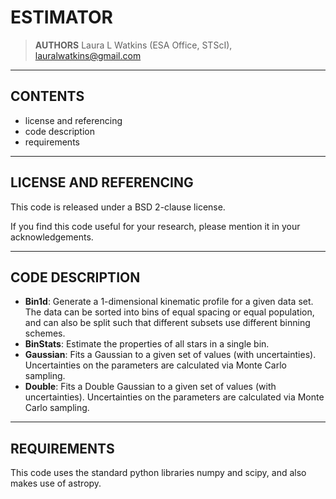 ESTIMATOR
=========

> **AUTHORS**
Laura L Watkins (ESA Office, STScI), <lauralwatkins@gmail.com>


-------------------------------------------------------------------------------


CONTENTS
--------

* license and referencing
* code description
* requirements


-------------------------------------------------------------------------------


LICENSE AND REFERENCING
-----------------------

This code is released under a BSD 2-clause license.

If you find this code useful for your research, please mention it in your acknowledgements.


-------------------------------------------------------------------------------


CODE DESCRIPTION
----------------

* **Bin1d**: Generate a 1-dimensional kinematic profile for a given data set.  The data can be sorted into bins of equal spacing or equal population, and can also be split such that different subsets use different binning schemes.
* **BinStats**: Estimate the properties of all stars in a single bin.
* **Gaussian**: Fits a Gaussian to a given set of values (with uncertainties). Uncertainties on the parameters are calculated via Monte Carlo sampling.
* **Double**: Fits a Double Gaussian to a given set of values (with uncertainties). Uncertainties on the parameters are calculated via Monte Carlo sampling.


-------------------------------------------------------------------------------


REQUIREMENTS
----------------------------------------

This code uses the standard python libraries numpy and scipy, and also makes use of astropy.
